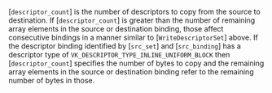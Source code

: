 [`descriptor_count`] is the number of descriptors to copy from the
source to destination.
If [`descriptor_count`] is greater than the number of remaining array
elements in the source or destination binding, those affect consecutive
bindings in a manner similar to [`WriteDescriptorSet`] above.
If the descriptor binding identified by [`src_set`] and
[`src_binding`] has a descriptor type of
`VK_DESCRIPTOR_TYPE_INLINE_UNIFORM_BLOCK` then [`descriptor_count`]
specifies the number of bytes to copy and the remaining array elements
in the source or destination binding refer to the remaining number of
bytes in those.
